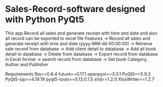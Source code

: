 # Sales-Record-software designed with Python PyQt5

This app Record all sales and generate receipt with time and date and also all record can be exported to excel file
Features
-> Record all sales and generate receipt with time and date (yyyy-MM-dd 00:00:00)
-> Retreive sale record from database
-> Add client detail to database
-> Add all book detail to database
-> Delete from database
-> Export record from database in Excel format
-> search record from database
-> Set book Category, Author and Publisher

Requirements
fbs==0.8.4
future==0.17.1
openpyxl==3.0.1
PyQt5==5.9.2
PyQt5-sip==4.19.19
pyqt5-tools==5.13.0.1.5
xlrd==1.2.0
XlsxWriter==1.2.7

